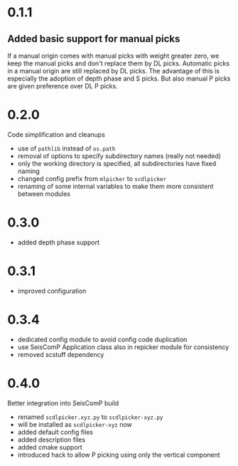 # 0.1.1

## Added basic support for manual picks

If a manual origin comes with manual picks with weight greater zero, we keep the manual picks and don't replace them by DL picks. Automatic picks in a manual origin are still replaced by DL picks. The advantage of this is especially the adoption of depth phase and S picks. But also manual P picks are given preference over DL P picks.

# 0.2.0

Code simplification and cleanups

- use of `pathlib` instead of `os.path`
- removal of options to specify subdirectory names (really not needed)
- only the working directory is specified, all subdirectories have fixed naming
- changed config prefix from `mlpicker` to `scdlpicker`
- renaming of some internal variables to make them more consistent between modules

# 0.3.0

- added depth phase support

# 0.3.1

- improved configuration 

# 0.3.4

- dedicated config module to avoid config code duplication
- use SeisComP Application class also in repicker module for consistency
- removed scstuff dependency

# 0.4.0

Better integration into SeisComP build

- renamed `scdlpicker.xyz.py` to `scdlpicker-xyz.py`
- will be installed as `scdlpicker-xyz` now
- added default config files
- added description files
- added cmake support
- introduced hack to allow P picking using only the vertical component
